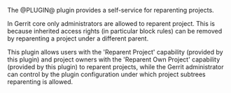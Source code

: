 The @PLUGIN@ plugin provides a self-service for reparenting projects.

In Gerrit core only administrators are allowed to reparent project.
This is because inherited access rights (in particular block rules) can
be removed by reparenting a project under a different parent.

This plugin allows users with the 'Reparent Project' capability
(provided by this plugin) and project owners with the
'Reparent Own Project' capability (provided by this plugin) to
reparent projects, while the Gerrit administrator can control by the
plugin configuration under which project subtrees reparenting is
allowed.
